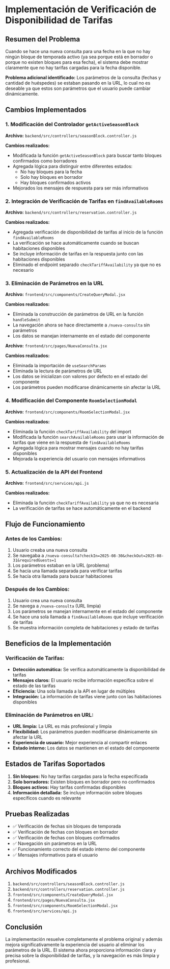 # Implementación de Verificación de Disponibilidad de Tarifas

## Resumen del Problema

Cuando se hace una nueva consulta para una fecha en la que no hay ningún bloque de temporada activo (ya sea porque está en borrador o porque no existen bloques para esa fecha), el sistema debe mostrar claramente que no hay tarifas cargadas para la fecha disponible.

**Problema adicional identificado:** Los parámetros de la consulta (fechas y cantidad de huéspedes) se estaban pasando en la URL, lo cual no es deseable ya que estos son parámetros que el usuario puede cambiar dinámicamente.

## Cambios Implementados

### 1. Modificación del Controlador `getActiveSeasonBlock`

**Archivo:** `backend/src/controllers/seasonBlock.controller.js`

**Cambios realizados:**
- Modificada la función `getActiveSeasonBlock` para buscar tanto bloques confirmados como borradores
- Agregada lógica para distinguir entre diferentes estados:
  - No hay bloques para la fecha
  - Solo hay bloques en borrador
  - Hay bloques confirmados activos
- Mejorados los mensajes de respuesta para ser más informativos

### 2. Integración de Verificación de Tarifas en `findAvailableRooms`

**Archivo:** `backend/src/controllers/reservation.controller.js`

**Cambios realizados:**
- Agregada verificación de disponibilidad de tarifas al inicio de la función `findAvailableRooms`
- La verificación se hace automáticamente cuando se buscan habitaciones disponibles
- Se incluye información de tarifas en la respuesta junto con las habitaciones disponibles
- Eliminado el endpoint separado `checkTariffAvailability` ya que no es necesario

### 3. Eliminación de Parámetros en la URL

**Archivo:** `frontend/src/components/CreateQueryModal.jsx`

**Cambios realizados:**
- Eliminada la construcción de parámetros de URL en la función `handleSubmit`
- La navegación ahora se hace directamente a `/nueva-consulta` sin parámetros
- Los datos se manejan internamente en el estado del componente

**Archivo:** `frontend/src/pages/NuevaConsulta.jsx`

**Cambios realizados:**
- Eliminada la importación de `useSearchParams`
- Eliminada la lectura de parámetros de URL
- Los datos se inicializan con valores por defecto en el estado del componente
- Los parámetros pueden modificarse dinámicamente sin afectar la URL

### 4. Modificación del Componente `RoomSelectionModal`

**Archivo:** `frontend/src/components/RoomSelectionModal.jsx`

**Cambios realizados:**
- Eliminada la función `checkTariffAvailability` del import
- Modificada la función `searchAvailableRooms` para usar la información de tarifas que viene en la respuesta de `findAvailableRooms`
- Agregada lógica para mostrar mensajes cuando no hay tarifas disponibles
- Mejorada la experiencia del usuario con mensajes informativos

### 5. Actualización de la API del Frontend

**Archivo:** `frontend/src/services/api.js`

**Cambios realizados:**
- Eliminada la función `checkTariffAvailability` ya que no es necesaria
- La verificación de tarifas se hace automáticamente en el backend

## Flujo de Funcionamiento

### Antes de los Cambios:
1. Usuario creaba una nueva consulta
2. Se navegaba a `/nueva-consulta?checkIn=2025-08-30&checkOut=2025-08-31&requiredGuests=1`
3. Los parámetros estaban en la URL (problema)
4. Se hacía una llamada separada para verificar tarifas
5. Se hacía otra llamada para buscar habitaciones

### Después de los Cambios:
1. Usuario crea una nueva consulta
2. Se navega a `/nueva-consulta` (URL limpia)
3. Los parámetros se manejan internamente en el estado del componente
4. Se hace una sola llamada a `findAvailableRooms` que incluye verificación de tarifas
5. Se muestra información completa de habitaciones y estado de tarifas

## Beneficios de la Implementación

### Verificación de Tarifas:
- **Detección automática:** Se verifica automáticamente la disponibilidad de tarifas
- **Mensajes claros:** El usuario recibe información específica sobre el estado de las tarifas
- **Eficiencia:** Una sola llamada a la API en lugar de múltiples
- **Integración:** La información de tarifas viene junto con las habitaciones disponibles

### Eliminación de Parámetros en URL:
- **URL limpia:** La URL es más profesional y limpia
- **Flexibilidad:** Los parámetros pueden modificarse dinámicamente sin afectar la URL
- **Experiencia de usuario:** Mejor experiencia al compartir enlaces
- **Estado interno:** Los datos se mantienen en el estado del componente

## Estados de Tarifas Soportados

1. **Sin bloques:** No hay tarifas cargadas para la fecha especificada
2. **Solo borradores:** Existen bloques en borrador pero no confirmados
3. **Bloques activos:** Hay tarifas confirmadas disponibles
4. **Información detallada:** Se incluye información sobre bloques específicos cuando es relevante

## Pruebas Realizadas

- ✅ Verificación de fechas sin bloques de temporada
- ✅ Verificación de fechas con bloques en borrador
- ✅ Verificación de fechas con bloques confirmados
- ✅ Navegación sin parámetros en la URL
- ✅ Funcionamiento correcto del estado interno del componente
- ✅ Mensajes informativos para el usuario

## Archivos Modificados

1. `backend/src/controllers/seasonBlock.controller.js`
2. `backend/src/controllers/reservation.controller.js`
3. `frontend/src/components/CreateQueryModal.jsx`
4. `frontend/src/pages/NuevaConsulta.jsx`
5. `frontend/src/components/RoomSelectionModal.jsx`
6. `frontend/src/services/api.js`

## Conclusión

La implementación resuelve completamente el problema original y además mejora significativamente la experiencia del usuario al eliminar los parámetros de la URL. El sistema ahora proporciona información clara y precisa sobre la disponibilidad de tarifas, y la navegación es más limpia y profesional. 